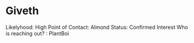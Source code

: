 # Giveth

Likelyhood: High
Point of Contact: Almond
Status: Confirmed Interest
Who is reaching out? : PlantBoi